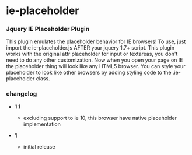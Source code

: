 ie-placeholder
==============

### Jquery IE Placeholder Plugin

This plugin emulates the placeholder behavior for IE browsers!
To use, just import the ie-placeholder.js AFTER your jquery 1.7+ script.
This plugin works with the original attr placeholder for input or textareas, you don't need to do any other customization.
Now when you open your page on IE the placeholder thing will look like any HTML5 browser.
You can style your placeholder to look like other browsers by adding styling code to the .ie-placeholder class.

### changelog

- **1.1** 
  - excluding support to ie 10, this browser have native placeholder implementation
  

- **1**
  - initial release
